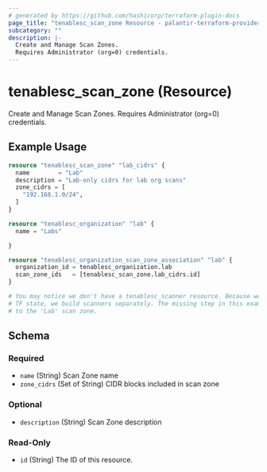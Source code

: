 ```yaml
---
# generated by https://github.com/hashicorp/terraform-plugin-docs
page_title: "tenablesc_scan_zone Resource - palantir-terraform-provider-tenablesc-516062331"
subcategory: ""
description: |-
  Create and Manage Scan Zones.
  Requires Administrator (org=0) credentials.
---
```


# tenablesc_scan_zone (Resource)

Create and Manage Scan Zones.
Requires Administrator (org=0) credentials.

## Example Usage

```terraform
resource "tenablesc_scan_zone" "lab_cidrs" {
  name        = "Lab"
  description = "Lab-only cidrs for lab org scans"
  zone_cidrs = [
    "192.168.1.0/24",
  ]
}

resource "tenablesc_organization" "lab" {
  name = "Labs"

}

resource "tenablesc_organization_scan_zone_association" "lab" {
  organization_id = tenablesc_organization.lab
  scan_zone_ids   = [tenablesc_scan_zone.lab_cidrs.id]
}

# You may notice we don't have a tenablesc_scanner resource. Because we don't want to put the scanner passwords in
# TF state, we build scanners separately. The missing step in this example is associating the desired scanners
# to the 'Lab' scan zone.
```

<!-- schema generated by tfplugindocs -->
## Schema

### Required

- `name` (String) Scan Zone name
- `zone_cidrs` (Set of String) CIDR blocks included in scan zone

### Optional

- `description` (String) Scan Zone description

### Read-Only

- `id` (String) The ID of this resource.


